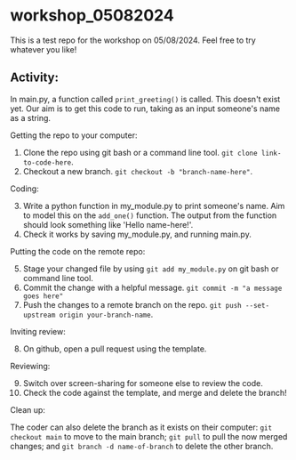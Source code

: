 # workshop_05082024
This is a test repo for the workshop on 05/08/2024. Feel free to try whatever you like!

## Activity:
In main.py, a function called `print_greeting()` is called. This doesn't exist yet.
Our aim is to get this code to run, taking as an input someone's name as a string.

Getting the repo to your computer:
1. Clone the repo using git bash or a command line tool. `git clone link-to-code-here`.
2. Checkout a new branch. `git checkout -b "branch-name-here"`.

Coding:

3. Write a python function in my_module.py to print someone's name. Aim to model this on the 
`add_one()` function. The output from the function should look something like 'Hello name-here!'.
4. Check it works by saving my_module.py, and running main.py.

Putting the code on the remote repo:

5. Stage your changed file by using `git add my_module.py` on git bash or command line tool.
6. Commit the change with a helpful message. `git commit -m "a message goes here"`
7. Push the changes to a remote branch on the repo. `git push --set-upstream origin your-branch-name`.

Inviting review:

8. On github, open a pull request using the template.

Reviewing:

9. Switch over screen-sharing for someone else to review the code.
10. Check the code against the template, and merge and delete the branch!

Clean up:

The coder can also delete the branch as it exists on their computer:
`git checkout main` to move to the main branch;
`git pull` to pull the now merged changes;
and `git branch -d name-of-branch` to delete the other branch.
